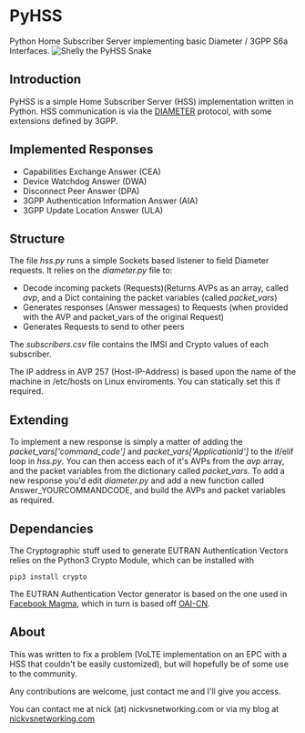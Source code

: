 # PyHSS

Python Home Subscriber Server implementing basic Diameter / 3GPP S6a Interfaces.
![Shelly the PyHSS Snake](https://gitlab.com/nickvsnetworking/pyhss/raw/master/lib/shelly.png)

## Introduction
PyHSS is a simple Home Subscriber Server (HSS) implementation written in Python.
HSS communication is via the [DIAMETER](https://tools.ietf.org/html/rfc6733) protocol, with some extensions defined by 3GPP.

## Implemented Responses 
 * Capabilities Exchange Answer (CEA)
 * Device Watchdog Answer (DWA)
 * Disconnect Peer Answer (DPA)
 * 3GPP Authentication Information Answer (AIA)
 * 3GPP Update Location Answer (ULA)

 
## Structure
The file *hss.py* runs a simple Sockets based listener to field Diameter requests.
It relies on the *diameter.py* file to:
 * Decode incoming packets (Requests)(Returns AVPs as an array, called *avp*, and a Dict containing the packet variables (called *packet_vars*)
 * Generates responses (Answer messages) to Requests (when provided with the AVP and packet_vars of the original Request)
 * Generates Requests to send to other peers
 
The *subscribers.csv* file contains the IMSI and Crypto values of each subscriber.

The IP address in AVP 257 (Host-IP-Address) is based upon the name of the machine in /etc/hosts on Linux enviroments. You can statically set this if required.

 
## Extending
To implement a new response is simply a matter of adding the *packet_vars['command_code']* and *packet_vars['ApplicationId']* to the if/elif loop in *hss.py*.
You can then access each of it's AVPs from the *avp* array, and the packet variables from the dictionary called *packet_vars*.
To add a new response you'd edit *diameter.py* and add a new function called Answer_YOURCOMMANDCODE, and build the AVPs and packet variables as required.

## Dependancies 
The Cryptographic stuff used to generate EUTRAN Authentication Vectors relies on the Python3 Crypto Module, which can be installed with 
```
pip3 install crypto
```

The EUTRAN Authentication Vector generator is based on the one used in [Facebook Magma](https://github.com/facebookincubator/magma), which in turn is based off [OAI-CN](https://github.com/OPENAIRINTERFACE/openair-cn).

## About
This was written to fix a problem (VoLTE implementation on an EPC with a HSS that couldn't be easily customized), but will hopefully be of some use to the community.

Any contributions are welcome, just contact me and I'll give you access.

You can contact me at nick (at) nickvsnetworking.com or via my blog at [nickvsnetworking.com](https://nickvsnetworking.com)
